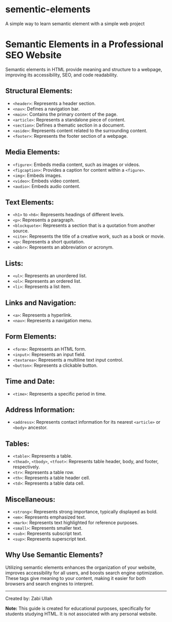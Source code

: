 # sementic-elements
A simple way to learn semantic element with a simple web project

# Semantic Elements in a Professional SEO Website

Semantic elements in HTML provide meaning and structure to a webpage, improving its accessibility, SEO, and code readability.

## Structural Elements:

- `<header>`: Represents a header section.
- `<nav>`: Defines a navigation bar.
- `<main>`: Contains the primary content of the page.
- `<article>`: Represents a standalone piece of content.
- `<section>`: Defines a thematic section in a document.
- `<aside>`: Represents content related to the surrounding content.
- `<footer>`: Represents the footer section of a webpage.

## Media Elements:

- `<figure>`: Embeds media content, such as images or videos.
- `<figcaption>`: Provides a caption for content within a `<figure>`.
- `<img>`: Embeds images.
- `<video>`: Embeds video content.
- `<audio>`: Embeds audio content.

## Text Elements:

- `<h1>` to `<h6>`: Represents headings of different levels.
- `<p>`: Represents a paragraph.
- `<blockquote>`: Represents a section that is a quotation from another source.
- `<cite>`: Represents the title of a creative work, such as a book or movie.
- `<q>`: Represents a short quotation.
- `<abbr>`: Represents an abbreviation or acronym.

## Lists:

- `<ul>`: Represents an unordered list.
- `<ol>`: Represents an ordered list.
- `<li>`: Represents a list item.

## Links and Navigation:

- `<a>`: Represents a hyperlink.
- `<nav>`: Represents a navigation menu.

## Form Elements:

- `<form>`: Represents an HTML form.
- `<input>`: Represents an input field.
- `<textarea>`: Represents a multiline text input control.
- `<button>`: Represents a clickable button.

## Time and Date:

- `<time>`: Represents a specific period in time.

## Address Information:

- `<address>`: Represents contact information for its nearest `<article>` or `<body>` ancestor.

## Tables:

- `<table>`: Represents a table.
- `<thead>`, `<tbody>`, `<tfoot>`: Represents table header, body, and footer, respectively.
- `<tr>`: Represents a table row.
- `<th>`: Represents a table header cell.
- `<td>`: Represents a table data cell.

## Miscellaneous:

- `<strong>`: Represents strong importance, typically displayed as bold.
- `<em>`: Represents emphasized text.
- `<mark>`: Represents text highlighted for reference purposes.
- `<small>`: Represents smaller text.
- `<sub>`: Represents subscript text.
- `<sup>`: Represents superscript text.

## Why Use Semantic Elements?

Utilizing semantic elements enhances the organization of your website, improves accessibility for all users, and boosts search engine optimization. These tags give meaning to your content, making it easier for both browsers and search engines to interpret.

---

Created by: Zabi Ullah

**Note:** This guide is created for educational purposes, specifically for students studying HTML. It is not associated with any personal website.

